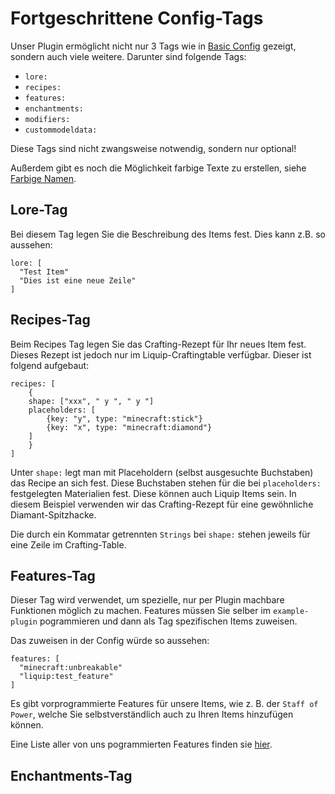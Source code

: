 # Fortgeschrittene Config-Tags

Unser Plugin ermöglicht nicht nur 3 Tags wie in [Basic Config](basic_config.md) gezeigt, sondern auch viele weitere.
Darunter sind folgende Tags:

* `lore:`
* `recipes:`
* `features:`
* `enchantments:`
* `modifiers:`
* `custommodeldata:`

Diese Tags sind nicht zwangsweise notwendig, sondern nur optional!

Außerdem gibt es noch die Möglichkeit farbige Texte zu erstellen, siehe [Farbige Namen](colorful_names.md).

## Lore-Tag
Bei diesem Tag legen Sie die Beschreibung des Items fest. Dies kann z.B. so aussehen:

```lore_tag
lore: [
  "Test Item"
  "Dies ist eine neue Zeile"
]
```

## Recipes-Tag
Beim Recipes Tag legen Sie das Crafting-Rezept für Ihr neues Item fest. Dieses Rezept ist jedoch nur im Liquip-Craftingtable
verfügbar. Dieser ist folgend aufgebaut: 

```recipes_tag
recipes: [
    {
    shape: ["xxx", " y ", " y "]
    placeholders: [
        {key: "y", type: "minecraft:stick"}
        {key: "x", type: "minecraft:diamond"}
    ]
    }
]
```

Unter ``shape:`` legt man mit Placeholdern (selbst ausgesuchte Buchstaben) das Recipe an sich fest. Diese Buchstaben
stehen für die bei ``placeholders:`` festgelegten Materialien fest. Diese können auch Liquip Items sein. In diesem
Beispiel verwenden wir das Crafting-Rezept für eine gewöhnliche Diamant-Spitzhacke. 

Die durch ein Kommatar getrennten ``Strings`` bei ``shape:`` stehen jeweils für eine Zeile im Crafting-Table.


## Features-Tag
Dieser Tag wird verwendet, um spezielle, nur per Plugin machbare Funktionen möglich zu machen. Features müssen Sie
selber im ``example-plugin`` pogrammieren und dann als Tag spezifischen Items zuweisen. 

Das zuweisen in der Config würde so aussehen:
```features_tag
features: [
  "minecraft:unbreakable"
  "liquip:test_feature"
]
```

Es gibt vorprogrammierte Features für unsere Items, wie z. B. der ``Staff of Power``, welche Sie selbstverständlich
auch zu Ihren Items hinzufügen können.

Eine Liste aller von uns pogrammierten Features finden sie [hier]().

## Enchantments-Tag